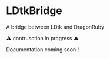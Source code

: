 # LDtkBridge
A bridge between LDtk and DragonRuby


⚠️  contrusction in progress ⚠️  

Documentation coming soon !

